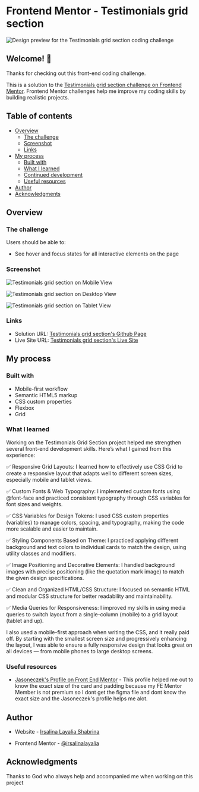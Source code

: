 # Frontend Mentor - Testimonials grid section

![Design preview for the Testimonials grid section coding challenge](./preview.jpg)

## Welcome! 👋

Thanks for checking out this front-end coding challenge.

This is a solution to the [Testimonials grid section challenge on Frontend Mentor](https://www.frontendmentor.io/challenges/testimonials-grid-section-Nnw6J7Un7). Frontend Mentor challenges help me improve my coding skills by building realistic projects. 


## Table of contents

- [Overview](#overview)
  - [The challenge](#the-challenge)
  - [Screenshot](#screenshot)
  - [Links](#links)
- [My process](#my-process)
  - [Built with](#built-with)
  - [What I learned](#what-i-learned)
  - [Continued development](#continued-development)
  - [Useful resources](#useful-resources)
- [Author](#author)
- [Acknowledgments](#acknowledgments)


## Overview

### The challenge

Users should be able to:

- See hover and focus states for all interactive elements on the page

### Screenshot

![Testimonials grid section on Mobile View](./design/screenshot/mobile_view.png)

![Testimonials grid section on Desktop View](./design/screenshot/desktop_view.png)

![Testimonials grid section on Tablet View](./design/screenshot/tablet_view.png)


### Links

- Solution URL: [Testimonials grid section's Github Page](https://github.com/irsalinalayalia/fe_mentor_testimonials_grid_section)
- Live Site URL: [Testimonials grid section's Live Site](https://irsalinalayalia.github.io/fe_mentor_testimonials_grid_section/)

## My process

### Built with
- Mobile-first workflow
- Semantic HTML5 markup
- CSS custom properties
- Flexbox
- Grid

### What I learned
Working on the Testimonials Grid Section project helped me strengthen several front-end development skills. Here’s what I gained from this experience:

✅ Responsive Grid Layouts: I learned how to effectively use CSS Grid to create a responsive layout that adapts well to different screen sizes, especially mobile and tablet views.

✅ Custom Fonts & Web Typography: I implemented custom fonts using @font-face and practiced consistent typography through CSS variables for font sizes and weights.

✅ CSS Variables for Design Tokens: I used CSS custom properties (variables) to manage colors, spacing, and typography, making the code more scalable and easier to maintain.

✅ Styling Components Based on Theme: I practiced applying different background and text colors to individual cards to match the design, using utility classes and modifiers.

✅ Image Positioning and Decorative Elements: I handled background images with precise positioning (like the quotation mark image) to match the given design specifications.

✅ Clean and Organized HTML/CSS Structure: I focused on semantic HTML and modular CSS structure for better readability and maintainability.

✅ Media Queries for Responsiveness: I improved my skills in using media queries to switch layout from a single-column (mobile) to a grid layout (tablet and up).


I also used a mobile-first approach when writing the CSS, and it really paid off. By starting with the smallest screen size and progressively enhancing the layout, I was able to ensure a fully responsive design that looks great on all devices — from mobile phones to large desktop screens.

### Useful resources

- [Jasoneczek's Profile on Front End Mentor](https://www.frontendmentor.io/profile/jasoneczek) - This profile helped me out to know the exact size of the card and padding because my FE Mentor Member is not premium so I dont get the figma file and dont know the exact size and the Jasoneczek's profile helps me alot.


## Author

- Website - [Irsalina Layalia Shabrina](https://irsalinalayalia.vercel.app/)

- Frontend Mentor - [@irsalinalayalia](https://www.frontendmentor.io/profile/irsalinalayalia)

## Acknowledgments

Thanks to God who always help and accompanied me when working on this project
